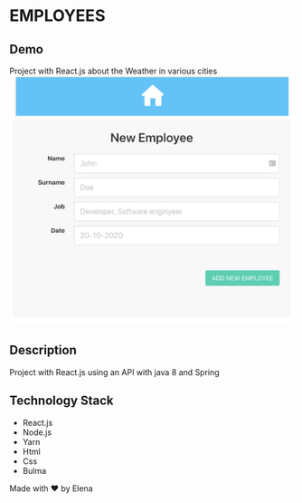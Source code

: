 # EMPLOYEES

## Demo
Project with React.js about the Weather in various cities
![Demo](./public/employee-form.png)

## Description
Project with React.js using an API with java 8 and Spring

## Technology Stack
- React.js
- Node.js
- Yarn
- Html
- Css
- Bulma

Made with :heart: by Elena